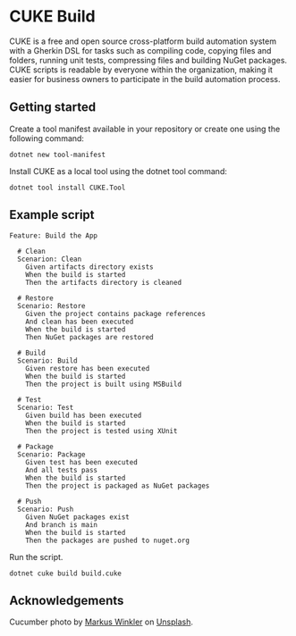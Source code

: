 # CUKE Build

CUKE is a free and open source cross-platform build automation system with a Gherkin DSL for tasks such as compiling code, copying files and folders, running unit tests, compressing files and building NuGet packages. CUKE scripts is readable by everyone within the organization, making it easier for business owners to participate in the build automation process.

## Getting started

Create a tool manifest available in your repository or create one using the following command:

```dotnetcli
dotnet new tool-manifest
```

Install CUKE as a local tool using the dotnet tool command:

```dotnetcli
dotnet tool install CUKE.Tool
```

## Example script

```gherkin
Feature: Build the App

  # Clean
  Scenarion: Clean
    Given artifacts directory exists
    When the build is started
    Then the artifacts directory is cleaned

  # Restore
  Scenario: Restore
    Given the project contains package references
    And clean has been executed
    When the build is started
    Then NuGet packages are restored

  # Build
  Scenario: Build
    Given restore has been executed
    When the build is started
    Then the project is built using MSBuild

  # Test
  Scenario: Test
    Given build has been executed
    When the build is started
    Then the project is tested using XUnit

  # Package
  Scenario: Package
    Given test has been executed
    And all tests pass
    When the build is started
    Then the project is packaged as NuGet packages

  # Push
  Scenario: Push
    Given NuGet packages exist
    And branch is main
    When the build is started
    Then the packages are pushed to nuget.org
```

Run the script.

```dotnetcli
dotnet cuke build build.cuke
```

## Acknowledgements

Cucumber photo by [Markus Winkler](https://unsplash.com/@markuswinkler?utm_source=unsplash&utm_medium=referral&utm_content=creditCopyText) on [Unsplash](https://unsplash.com/s/photos/cucumber?utm_source=unsplash&utm_medium=referral&utm_content=creditCopyText).